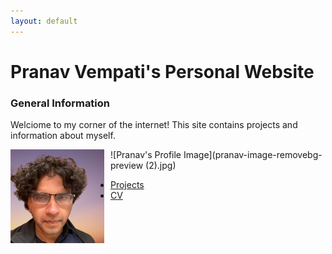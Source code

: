 ```yaml
---
layout: default
---
```


# Pranav Vempati's Personal Website

### General Information

Welciome to my corner of the internet! This site contains projects and information about myself.

<div style="float: left; margin-right: 10px;">
  <img src="pranav-image-removebg-preview (2).jpg" alt="Profile Image" style="width: 150px;"/>
</div>

![Pranav's Profile Image](pranav-image-removebg-preview (2).jpg)

- [Projects](/projects)
- [CV](/cv)
